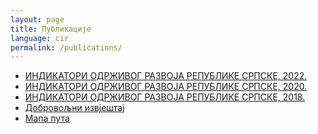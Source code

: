 ```yaml
---
layout: page
title: Публикације
language: cir
permalink: /publications/
---
```


<div>
    <ul class="publications">
        <li><a href="https://www.rzs.rs.ba/front/article/5731/?left_mi=291&add=291" target="_blank">ИНДИКАТОРИ ОДРЖИВОГ РАЗВОЈА РЕПУБЛИКЕ СРПСКЕ, 2022.</a> </li>
        <li><a href="https://www.rzs.rs.ba/front/article/4633/?left_mi=291&add=291" target="_blank">ИНДИКАТОРИ ОДРЖИВОГ РАЗВОЈА РЕПУБЛИКЕ СРПСКЕ, 2020.</a></li>
        <li><a href="https://www.rzs.rs.ba/front/article/3281/?left_mi=None&add=None" target="_blank">ИНДИКАТОРИ ОДРЖИВОГ РАЗВОЈА РЕПУБЛИКЕ СРПСКЕ, 2018.</a> </li>
        <li><a href="https://bhas.gov.ba/data/Publikacije/Metodologije/SDG_00_2019_MD_0_BS.pdf" target="_blank">Добровољни извјештај</a> </li>
        <li><a href="https://bhas.gov.ba/data/Publikacije/Metodologije/SDG_00_2020_MD_0_BS.pdf" target="_blank">Мапа пута</a> </li>
    </ul>
</div>